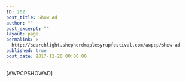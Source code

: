 ```yaml
---
ID: 202
post_title: Show Ad
author: ""
post_excerpt: ""
layout: page
permalink: >
  http://searchlight.shepherdmaplesyrupfestival.com/awpcp/show-ad
published: true
post_date: 2017-12-20 00:00:00
---
```

[AWPCPSHOWAD]